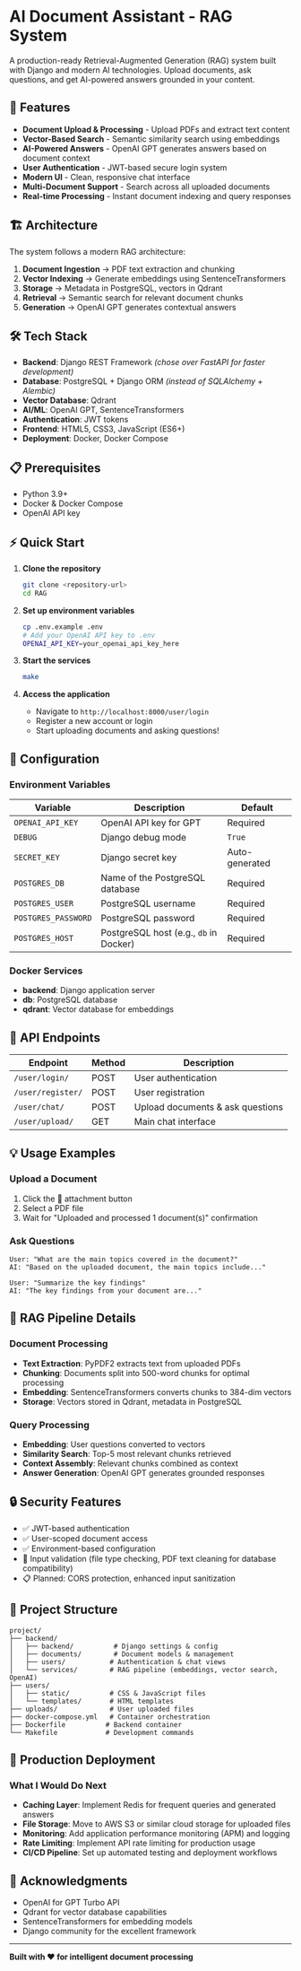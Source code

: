 # AI Document Assistant - RAG System

A production-ready Retrieval-Augmented Generation (RAG) system built with Django and modern AI technologies. Upload documents, ask questions, and get AI-powered answers grounded in your content.

## 🚀 Features

- **Document Upload & Processing** - Upload PDFs and extract text content
- **Vector-Based Search** - Semantic similarity search using embeddings
- **AI-Powered Answers** - OpenAI GPT generates answers based on document context
- **User Authentication** - JWT-based secure login system
- **Modern UI** - Clean, responsive chat interface
- **Multi-Document Support** - Search across all uploaded documents
- **Real-time Processing** - Instant document indexing and query responses

## 🏗️ Architecture

The system follows a modern RAG architecture:

1. **Document Ingestion** → PDF text extraction and chunking
2. **Vector Indexing** → Generate embeddings using SentenceTransformers
3. **Storage** → Metadata in PostgreSQL, vectors in Qdrant
4. **Retrieval** → Semantic search for relevant document chunks
5. **Generation** → OpenAI GPT generates contextual answers

## 🛠️ Tech Stack

- **Backend**: Django REST Framework *(chose over FastAPI for faster development)*
- **Database**: PostgreSQL + Django ORM *(instead of SQLAlchemy + Alembic)*
- **Vector Database**: Qdrant 
- **AI/ML**: OpenAI GPT, SentenceTransformers
- **Authentication**: JWT tokens
- **Frontend**: HTML5, CSS3, JavaScript (ES6+)
- **Deployment**: Docker, Docker Compose


## 📋 Prerequisites

- Python 3.9+
- Docker & Docker Compose
- OpenAI API key

## ⚡ Quick Start

1. **Clone the repository**
   ```bash
   git clone <repository-url>
   cd RAG
   ```

2. **Set up environment variables**
   ```bash
   cp .env.example .env
   # Add your OpenAI API key to .env
   OPENAI_API_KEY=your_openai_api_key_here
   ```

3. **Start the services**
   ```bash
   make
   ```

4. **Access the application**
   - Navigate to `http://localhost:8000/user/login`
   - Register a new account or login
   - Start uploading documents and asking questions!

## 🔧 Configuration

### Environment Variables

| Variable | Description | Default |
|----------|-------------|---------|
| `OPENAI_API_KEY` | OpenAI API key for GPT | Required |
| `DEBUG` | Django debug mode | `True` |
| `SECRET_KEY` | Django secret key | Auto-generated |
| `POSTGRES_DB` | Name of the PostgreSQL database | Required |
| `POSTGRES_USER` | PostgreSQL username | Required |
| `POSTGRES_PASSWORD` | PostgreSQL password | Required |
| `POSTGRES_HOST` | PostgreSQL host (e.g., `db` in Docker) | Required |

### Docker Services

- **backend**: Django application server
- **db**: PostgreSQL database
- **qdrant**: Vector database for embeddings

## 🚀 API Endpoints

| Endpoint | Method | Description |
|----------|--------|-------------|
| `/user/login/` | POST | User authentication |
| `/user/register/` | POST | User registration |
| `/user/chat/` | POST | Upload documents & ask questions |
| `/user/upload/` | GET | Main chat interface |

## 💡 Usage Examples

### Upload a Document
1. Click the 📎 attachment button
2. Select a PDF file
3. Wait for "Uploaded and processed 1 document(s)" confirmation

### Ask Questions
```
User: "What are the main topics covered in the document?"
AI: "Based on the uploaded document, the main topics include..."

User: "Summarize the key findings"
AI: "The key findings from your document are..."
```

## 🧠 RAG Pipeline Details

### Document Processing
- **Text Extraction**: PyPDF2 extracts text from uploaded PDFs
- **Chunking**: Documents split into 500-word chunks for optimal processing
- **Embedding**: SentenceTransformers converts chunks to 384-dim vectors
- **Storage**: Vectors stored in Qdrant, metadata in PostgreSQL

### Query Processing
- **Embedding**: User questions converted to vectors
- **Similarity Search**: Top-5 most relevant chunks retrieved
- **Context Assembly**: Relevant chunks combined as context
- **Answer Generation**: OpenAI GPT generates grounded responses


## 🔒 Security Features

- ✅ JWT-based authentication
- ✅ User-scoped document access
- ✅ Environment-based configuration  
- 🔄 Input validation (file type checking, PDF text cleaning for database compatibility)
- 📋 Planned: CORS protection, enhanced input sanitization

## 📁 Project Structure

```
project/
├── backend/
│   ├── backend/          # Django settings & config
│   ├── documents/        # Document models & management
│   ├── users/           # Authentication & chat views
│   └── services/        # RAG pipeline (embeddings, vector search, OpenAI)
├── users/
│   ├── static/          # CSS & JavaScript files
│   └── templates/       # HTML templates
├── uploads/             # User uploaded files
├── docker-compose.yml   # Container orchestration
├── Dockerfile          # Backend container
└── Makefile            # Development commands
```


## 🚀 Production Deployment

### What I Would Do Next

- **Caching Layer**: Implement Redis for frequent queries and generated answers
- **File Storage**: Move to AWS S3 or similar cloud storage for uploaded files
- **Monitoring**: Add application performance monitoring (APM) and logging
- **Rate Limiting**: Implement API rate limiting for production usage
- **CI/CD Pipeline**: Set up automated testing and deployment workflows


## 🙏 Acknowledgments

- OpenAI for GPT Turbo API
- Qdrant for vector database capabilities
- SentenceTransformers for embedding models
- Django community for the excellent framework

---

**Built with ❤️ for intelligent document processing**
